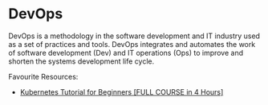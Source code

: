 
# DevOps

DevOps is a methodology in the software development and IT industry used as a set of practices and tools. DevOps integrates and automates the work of software development (Dev) and IT operations (Ops) to improve and shorten the systems development life cycle.

Favourite Resources:

- [Kubernetes Tutorial for Beginners [FULL COURSE in 4 Hours]](https://www.youtube.com/watch?v=X48VuDVv0do)
